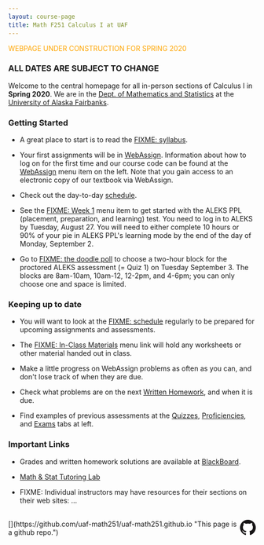 ```yaml
---
layout: course-page
title: Math F251 Calculus I at UAF
---
```


<!-- ### <span style="color:orange">WEBPAGE UNDER CONSTRUCTION FOR XXX YYYY</span> -->

<span style="color:orange">WEBPAGE UNDER CONSTRUCTION FOR SPRING 2020</span>

### ALL DATES ARE SUBJECT TO CHANGE

Welcome to the central homepage for all in-person sections of Calculus I in **Spring 2020**.  We are in the [Dept. of Mathematics and Statistics](http://www.uaf.edu/dms/) at the [University of Alaska Fairbanks](http://www.uaf.edu/).

### Getting Started

* A great place to start is to read the [FIXME: syllabus](assets/general/Fall2019/MATH251-Syllabus-F2019-generic.pdf).

* Your first assignments will be in [WebAssign](https://webassign.net/). Information about how to log on for the first time and our course code can be found at the [WebAssign](webassign) menu item on the left. Note that you gain access to an electronic copy of our textbook via WebAssign.

* Check out the day-to-day [schedule](assets/general/Fall2019/MATH251-Schedule-F2019.pdf).

* See the [FIXME: Week 1](week1) menu item to get started with the ALEKS PPL (placement, preparation, and learning) test.  You need to log in to ALEKS by Tuesday, August 27.  You will need to either complete 10 hours or 90% of your pie in ALEKS PPL's learning mode by the end of the day of Monday, September 2.

* Go to [FIXME: the doodle poll](https://doodle.com/poll/cr28umftgm2be6f5) to choose a two-hour block for the proctored ALEKS assessment (= Quiz 1) on Tuesday September 3.  The blocks are 8am-10am, 10am-12, 12-2pm, and 4-6pm; you can only choose one and space is limited.

### Keeping up to date

* You will want to look at the [FIXME: schedule](assets/general/Fall2019/MATH251-Schedule-F2019.pdf) regularly to be prepared for upcoming assignments and assessments.

* The [FIXME: In-Class Materials](inclass-stuff-fall-2019) menu link will hold any worksheets or other material handed out in class.

* Make a little progress on WebAssign problems as often as you can, and don't lose track of when they are due.

* Check what problems are on the next [Written Homework](writtenhomework), and when it is due.

* Find examples of previous assessments at the [Quizzes](quizzes), [Proficiencies](proficiencies), and [Exams](exams) tabs at left.


### Important Links

* Grades and written homework solutions are available at [BlackBoard](https://classes.alaska.edu).

* [Math & Stat Tutoring Lab](https://uaf.edu/dms/mathlab/math-and-stat-lab-schedul-1/)

* FIXME: Individual instructors may have resources for their sections on their web sites: ...

<!-- * Individual instructors may have resources for their sections on their web sites:

	- (TBA) We may want to link to blackboard (one link to F01-F02, one for UX1)
	- [John Rhodes (office hours here)](https://jarhodesuaf.github.io/), section F01 (CRN 33883): [resources for F01](https://jarhodesuaf.github.io/M251.html)
	- [Ed Bueler](http://bueler.github.io) ([office hours here](http://bueler.github.io/OffHrs.htm)), section F02 (CRN 33884): [resources for F02](http://bueler.github.io/M251S19_F02/index.html) -->

<br>
[<img src="GitHub-Mark-32px.png" align="right">](https://github.com/uaf-math251/uaf-math251.github.io "This page is a github repo.")

